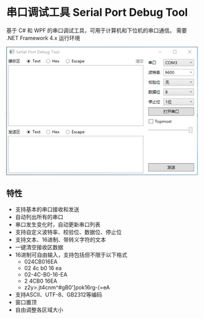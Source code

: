 # 串口调试工具 Serial Port Debug Tool
基于 C# 和 WPF 的串口调试工具，可用于计算机和下位机的串口通信。
需要 .NET Framework 4.x 运行环境

![Screenshot](https://raw.githubusercontent.com/dingzimin/Serial-Port-Debug-Tool/master/images/Screenshot0.png)

## 特性
* 支持基本的串口接收和发送
* 自动列出所有的串口
* 串口发生变化时，自动更新串口列表
* 支持自定义波特率、校验位、数据位、停止位
* 支持文本、16进制、带转义字符的文本
* 一键清空接收区数据
* 16进制可自由输入，支持包括但不限于以下格式
    * 024CB016EA
    * 02 4c b0 16 ea
    * 02-4C-B0-16-EA
    * 2 4CB0 16EA
    * z2y>.jt4cnm^#gB0']pok16rg-(=eA
* 支持ASCII、UTF-8、GB2312等编码
* 窗口置顶
* 自由调整各区域大小
